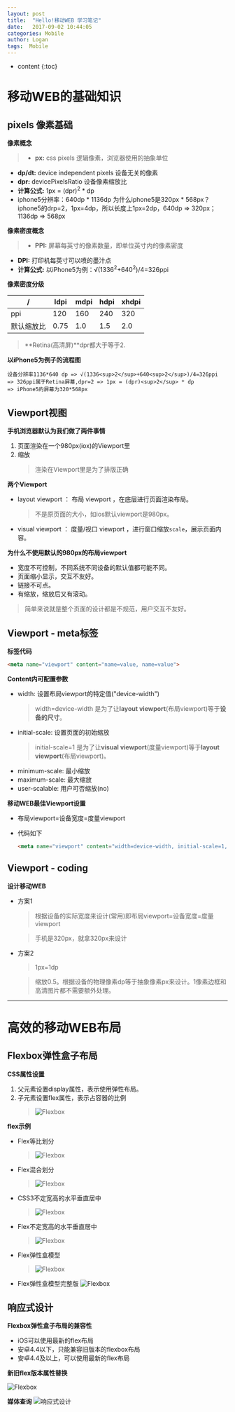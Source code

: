 ```yaml
---
layout: post
title:  "Hello!移动WEB 学习笔记"
date:   2017-09-02 10:44:05
categories: Mobile
author: Logan
tags:  Mobile
---
```


* content
{:toc}

# 移动WEB的基础知识

## pixels 像素基础

**像素概念**

>- **px:** css pixels 逻辑像素，浏览器使用的抽象单位
- **dp/dt:** device independent pixels 设备无关的像素
- **dpr:** devicePixelsRatio 设备像素缩放比
- **计算公式:** 1px = (dpr)<sup>2</sup> * dp
- iphone5分辨率：640dp * 1136dp
为什么iphone5是320px * 568px？
iphone5的drp=2，1px=4dp，所以长度上1px=2dp，640dp => 320px；1136dp => 568px

**像素密度概念**

>- **PPI:** 屏幕每英寸的像素数量，即单位英寸内的像素密度
- **DPI:** 打印机每英寸可以喷的墨汁点
- **计算公式:** 以iPhone5为例：√(1336<sup>2</sup>+640<sup>2</sup>)/4=326ppi

**像素密度分级**

|  /  |ldpi  |mdpi  |hdpi  |xhdpi  |
|-----|------|------|------|-------|
|ppi  |120   |160   |240   |320    |
|默认缩放比|0.75|1.0|1.5   |2.0    |

>**Retina(高清屏)**dpr都大于等于2.




**以iPhone5为例子的流程图**

```flow
设备分辨率1136*640 dp => √(1336<sup>2</sup>+640<sup>2</sup>)/4=326ppi
=> 326ppi属于Retina屏幕,dpr=2 => 1px = (dpr)<sup>2</sup> * dp
=> iPhone5的屏幕为320*568px
```

## Viewport视图

**手机浏览器默认为我们做了两件事情**

1. 页面渲染在一个980px(iox)的Viewport里
2. 缩放
	>渲染在Viewport里是为了排版正确

**两个Viewport**

- layout viewport ： 布局 viewport ，在底层进行页面渲染布局。
	>不是原页面的大小，如ios默认viewport是980px。
- visual viewport ： 度量/视口 viewport ，进行窗口缩放`scale`，展示页面内容。

**为什么不使用默认的980px的布局viewport**

- 宽度不可控制，不同系统不同设备的默认值都可能不同。
- 页面缩小显示，交互不友好。
- 链接不可点。
- 有缩放，缩放后又有滚动。
>简单来说就是整个页面的设计都是不规范，用户交互不友好。

## Viewport - meta标签

**标签代码**

```html
<meta name="viewport" content="name=value, name=value">
```

**Content内可配置参数**

- width: 设置布局viewport的特定值("device-width")
	>width=device-width 是为了让**layout viewport**(布局viewport)等于**设备的尺寸**。
- initial-scale: 设置页面的初始缩放
	>initial-scale=1 是为了让**visual viewport**(度量viewport)等于**layout viewport**(布局viewport)。
- minimum-scale: 最小缩放
- maximum-scale: 最大缩放
- user-scalable: 用户可否缩放(no)

**移动WEB最佳Viewport设置**

- 布局viewport=设备宽度=度量viewport

- 代码如下
	```html
	<meta name="viewport" content="width=device-width, initial-scale=1, user-scalable=no">
	```

## Viewport - coding

**设计移动WEB**

- 方案1
	>根据设备的实际宽度来设计(常用)即布局viewport=设备宽度=度量viewport

	>手机是320px，就拿320px来设计

- 方案2
	>1px=1dp

	>缩放0.5。根据设备的物理像素dp等于抽象像素px来设计。1像素边框和高清图片都不需要额外处理。

***

# 高效的移动WEB布局

## Flexbox弹性盒子布局

**CSS属性设置**

1. 父元素设置display属性，表示使用弹性布局。
2. 子元素设置flex属性，表示占容器的比例
	>![Flexbox](https://raw.githubusercontent.com/logan70/logan70.github.io/master/images/2017-09-02/flex.jpg "flex代码")

**flex示例**

- Flex等比划分
	>![Flexbox](https://raw.githubusercontent.com/logan70/logan70.github.io/master/images/2017-09-02/Flex-1.jpg "flex等比划分")
- Flex混合划分
	>![Flexbox](https://raw.githubusercontent.com/logan70/logan70.github.io/master/images/2017-09-02/flexboxmix.jpg "flex混合划分")
- CSS3不定宽高的水平垂直居中
	>![Flexbox](https://raw.githubusercontent.com/logan70/logan70.github.io/master/images/2017-09-02/css3-center.jpg "CSS3不定宽高的水平垂直居中")
- Flex不定宽高的水平垂直居中
	>![Flexbox](https://raw.githubusercontent.com/logan70/logan70.github.io/master/images/2017-09-02/flex-center.jpg "Flex不定宽高的水平垂直居中")
- Flex弹性盒模型
	>![Flexbox](https://raw.githubusercontent.com/logan70/logan70.github.io/master/images/2017-09-02/flex-model.jpg "Flex弹性盒模型")
- Flex弹性盒模型完整版
![Flexbox](https://raw.githubusercontent.com/logan70/logan70.github.io/master/images/2017-09-02/flex-model-all.bmp "Flex弹性盒模型完整版")

## 响应式设计

**Flexbox弹性盒子布局的兼容性**

- iOS可以使用最新的flex布局
- 安卓4.4以下，只能兼容旧版本的flexbox布局
- 安卓4.4及以上，可以使用最新的flex布局

**新旧flex版本属性替换**

![Flexbox](https://raw.githubusercontent.com/logan70/logan70.github.io/master/images/2017-09-02/flex-version.jpg "新旧flex版本属性替换")

**媒体查询**
![响应式设计](https://raw.githubusercontent.com/logan70/logan70.github.io/master/images/2017-09-02/responsive-media.jpg "响应式设计媒体查询")

